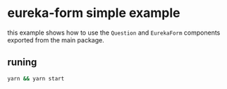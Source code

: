 # eureka-form simple example

this example shows how to use the `Question` and `EurekaForm` components
exported from the main package.

## runing 
```sh
yarn && yarn start
```
